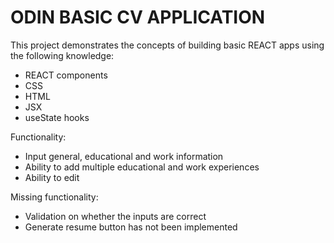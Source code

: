 # ODIN BASIC CV APPLICATION

This project demonstrates the concepts of building basic REACT apps using the following knowledge:
- REACT components
- CSS
- HTML
- JSX
- useState hooks

Functionality:
- Input general, educational and work information
- Ability to add multiple educational and work experiences
- Ability to edit

Missing functionality:
- Validation on whether the inputs are correct
- Generate resume button has not been implemented
